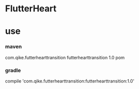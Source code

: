 # FlutterHeart

# use

### maven

<dependency>
  <groupId>com.qike.futterhearttransition</groupId>
  <artifactId>futterhearttransition</artifactId>
  <version>1.0</version>
  <type>pom</type>
</dependency>

### gradle

compile 'com.qike.futterhearttransition:futterhearttransition:1.0'
